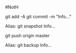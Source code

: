 #NotH


git add -A
git commit -m "Info..."

Alias: git snapshot Info...


git push origin master

Alias: git backup Info...
